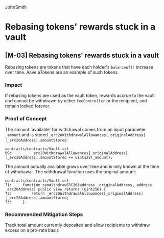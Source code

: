 JohnSmith
# Rebasing tokens' rewards stuck in a vault

## [M-03]  Rebasing tokens' rewards stuck in a vault
Rebasing tokens are tokens that have each holder's `balanceof()` increase over time. Aave aTokens are an example of such tokens.
### Impact
If rebasing tokens are used as the vault token, rewards accrue to the vault and cannot be withdrawn by either `feeController` or the recipient, and remain locked forever.

### Proof of Concept

The amount 'available' for withdrawal comes from an input parameter `_amount` and is stored `_erc20WithdrawalAllowances[_originalAddress][_erc20Address].amountStored`:

```solidity
contracts/contracts/Vault.sol
59:         _erc20WithdrawalAllowances[_originalAddress][_erc20Address].amountStored += uint128(_amount);
```

The amount actually available grows over time and is only known at the time of withdrawal. The withdrawal function uses the original amount:

```solidity
contracts/contracts/Vault.sol
71:     function canWithdrawERC20(address _originalAddress, address _erc20Address) public view returns (uint256) {
72:         return _erc20WithdrawalAllowances[_originalAddress][_erc20Address].amountStored;
73:     }
```

### Recommended Mitigation Steps
Track total amount currently deposited and allow recipients to withdraw excess on a pro-rata basis